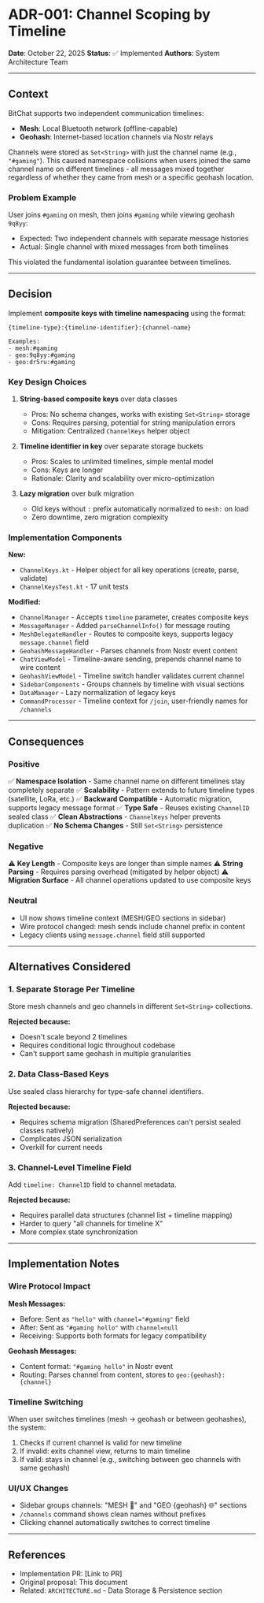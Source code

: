 # ADR-001: Channel Scoping by Timeline

**Date**: October 22, 2025
**Status**: ✅ Implemented
**Authors**: System Architecture Team

---

## Context

BitChat supports two independent communication timelines:
- **Mesh**: Local Bluetooth network (offline-capable)
- **Geohash**: Internet-based location channels via Nostr relays

Channels were stored as `Set<String>` with just the channel name (e.g., `"#gaming"`). This caused namespace collisions when users joined the same channel name on different timelines - all messages mixed together regardless of whether they came from mesh or a specific geohash location.

### Problem Example
User joins `#gaming` on mesh, then joins `#gaming` while viewing geohash `9q8yy`:
- Expected: Two independent channels with separate message histories
- Actual: Single channel with mixed messages from both timelines

This violated the fundamental isolation guarantee between timelines.

---

## Decision

Implement **composite keys with timeline namespacing** using the format:
```
{timeline-type}:{timeline-identifier}:{channel-name}

Examples:
- mesh:#gaming
- geo:9q8yy:#gaming
- geo:dr5ru:#gaming
```

### Key Design Choices

1. **String-based composite keys** over data classes
   - Pros: No schema changes, works with existing `Set<String>` storage
   - Cons: Requires parsing, potential for string manipulation errors
   - Mitigation: Centralized `ChannelKeys` helper object

2. **Timeline identifier in key** over separate storage buckets
   - Pros: Scales to unlimited timelines, simple mental model
   - Cons: Keys are longer
   - Rationale: Clarity and scalability over micro-optimization

3. **Lazy migration** over bulk migration
   - Old keys without `:` prefix automatically normalized to `mesh:` on load
   - Zero downtime, zero migration complexity

### Implementation Components

**New:**
- `ChannelKeys.kt` - Helper object for all key operations (create, parse, validate)
- `ChannelKeysTest.kt` - 17 unit tests

**Modified:**
- `ChannelManager` - Accepts `timeline` parameter, creates composite keys
- `MessageManager` - Added `parseChannelInfo()` for message routing
- `MeshDelegateHandler` - Routes to composite keys, supports legacy `message.channel` field
- `GeohashMessageHandler` - Parses channels from Nostr event content
- `ChatViewModel` - Timeline-aware sending, prepends channel name to wire content
- `GeohashViewModel` - Timeline switch handler validates current channel
- `SidebarComponents` - Groups channels by timeline with visual sections
- `DataManager` - Lazy normalization of legacy keys
- `CommandProcessor` - Timeline context for `/join`, user-friendly names for `/channels`

---

## Consequences

### Positive

✅ **Namespace Isolation** - Same channel name on different timelines stay completely separate
✅ **Scalability** - Pattern extends to future timeline types (satellite, LoRa, etc.)
✅ **Backward Compatible** - Automatic migration, supports legacy message format
✅ **Type Safe** - Reuses existing `ChannelID` sealed class
✅ **Clean Abstractions** - `ChannelKeys` helper prevents duplication
✅ **No Schema Changes** - Still `Set<String>` persistence

### Negative

⚠️ **Key Length** - Composite keys are longer than simple names
⚠️ **String Parsing** - Requires parsing overhead (mitigated by helper object)
⚠️ **Migration Surface** - All channel operations updated to use composite keys

### Neutral

- UI now shows timeline context (MESH/GEO sections in sidebar)
- Wire protocol changed: mesh sends include channel prefix in content
- Legacy clients using `message.channel` field still supported

---

## Alternatives Considered

### 1. Separate Storage Per Timeline
Store mesh channels and geo channels in different `Set<String>` collections.

**Rejected because:**
- Doesn't scale beyond 2 timelines
- Requires conditional logic throughout codebase
- Can't support same geohash in multiple granularities

### 2. Data Class-Based Keys
Use sealed class hierarchy for type-safe channel identifiers.

**Rejected because:**
- Requires schema migration (SharedPreferences can't persist sealed classes natively)
- Complicates JSON serialization
- Overkill for current needs

### 3. Channel-Level Timeline Field
Add `timeline: ChannelID` field to channel metadata.

**Rejected because:**
- Requires parallel data structures (channel list + timeline mapping)
- Harder to query "all channels for timeline X"
- More complex state synchronization

---

## Implementation Notes

### Wire Protocol Impact

**Mesh Messages:**
- Before: Sent as `"hello"` with `channel="#gaming"` field
- After: Sent as `"#gaming hello"` with `channel=null`
- Receiving: Supports both formats for legacy compatibility

**Geohash Messages:**
- Content format: `"#gaming hello"` in Nostr event
- Routing: Parses channel from content, stores to `geo:{geohash}:{channel}`

### Timeline Switching

When user switches timelines (mesh → geohash or between geohashes), the system:
1. Checks if current channel is valid for new timeline
2. If invalid: exits channel view, returns to main timeline
3. If valid: stays in channel (e.g., switching between geo channels with same geohash)

### UI/UX Changes

- Sidebar groups channels: "MESH 🔵" and "GEO {geohash} 🌐" sections
- `/channels` command shows clean names without prefixes
- Clicking channel automatically switches to correct timeline

---

## References

- Implementation PR: [Link to PR]
- Original proposal: This document
- Related: `ARCHITECTURE.md` - Data Storage & Persistence section
